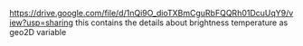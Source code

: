 https://drive.google.com/file/d/1nQi9O_dioTXBmCguRbFQQRh01DcuUqY9/view?usp=sharing
this contains the details about brightness temperature as geo2D variable
